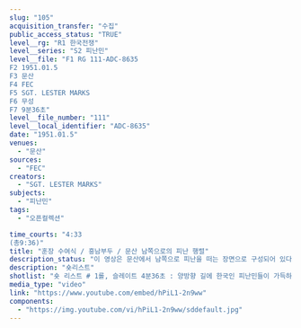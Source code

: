 ```yaml
---
slug: "105"
acquisition_transfer: "수집"
public_access_status: "TRUE"
level__rg: "R1 한국전쟁"
level__series: "S2 피난민"
level__file: "F1 RG 111-ADC-8635
F2 1951.01.5 
F3 문산 
F4 FEC
F5 SGT. LESTER MARKS
F6 무성
F7 9분36초"
level__file_number: "111"
level__local_identifier: "ADC-8635"
date: "1951.01.5"
venues: 
  - "문산"
sources: 
  - "FEC"
creators: 
  - "SGT. LESTER MARKS"
subjects: 
  - "피난민"
tags: 
  - "오픈컬렉션"

time_courts: "4:33
(총9:36)"
title: "훈장 수여식 / 흥남부두 / 문산 남쪽으로의 피난 행렬"
description_status: "이 영상은 문산에서 남쪽으로 피난을 떠는 장면으로 구성되어 있다. 1950년 6월 25일부터 파주 지역 각 면마다 남성들을 중심으로 일부가 피난을 떠난 것으로 알려져 있다. 월롱면 남자들은 김포나 고양 등지에 피난을 떠나거나 자원입대했다고 한다. 노인, 여성, 아이들은 피난을 떠나지 않고 현지에 거주한 것으로 알려져 있다. 1951년 1.4 후퇴에 월롱면 주민들은 그렇게 흩어져 피난을 떠나거나 현지에 거주했다. 하지만 금촌이나 다른 면에서는 남쪽으로 피난을 떠나기도 했다"
description: "숏리스트"
shotlist: "숏 리스트 # 1롤, 슬레이트 4분36초 : 양방향 길에 한국인 피난민들이 가득하다. 트럭, 우마차, 남녀노소뿐만 아 니라 아이들 등이 도로에 서 있다. # 2롤, 슬레이트 6분23초 : 한국인 피난민들이 우마차나 도보로 피난을 떠나는 장면이다. 손수레에 탄 아이들과 강을 건너는 피난민들이 가득하다. "
media_type: "video"
link: "https://www.youtube.com/embed/hPiL1-2n9ww"
components: 
  - "https://img.youtube.com/vi/hPiL1-2n9ww/sddefault.jpg"
---
```

